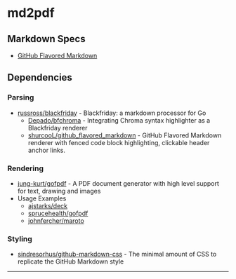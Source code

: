 # md2pdf

## Markdown Specs

- [GitHub Flavored Markdown](https://github.github.com/gfm/)

## Dependencies

### Parsing

- [russross/blackfriday](https://github.com/russross/blackfriday) - Blackfriday: a markdown processor for Go
  - [Depado/bfchroma](https://github.com/Depado/bfchroma) - Integrating Chroma syntax highlighter as a Blackfriday renderer 
  - [shurcooL/github_flavored_markdown](https://github.com/shurcooL/github_flavored_markdown) - GitHub Flavored Markdown renderer with fenced code block highlighting, clickable header anchor links.

### Rendering

- [jung-kurt/gofpdf](https://github.com/jung-kurt/gofpdf) - A PDF document generator with high level support for text, drawing and images
- Usage Examples
  - [ajstarks/deck](https://github.com/ajstarks/deck/blob/master/cmd/pdfdeck/pdfdeck.go)
  - [sprucehealth/gofpdf](https://godoc.org/github.com/sprucehealth/gofpdf)
  - [johnfercher/maroto](https://github.com/johnfercher/maroto)

### Styling

- [sindresorhus/github-markdown-css](https://github.com/sindresorhus/github-markdown-css) - The minimal amount of CSS to replicate the GitHub Markdown style

---

